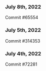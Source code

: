 ### July 8th, 2022

Commit #65554

### July 5th, 2022

Commit #314353


### July 4th, 2022

Commit #72281
